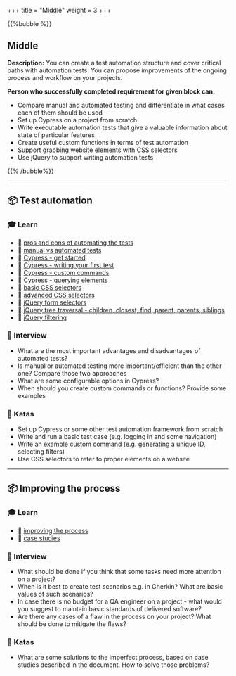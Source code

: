 +++
title = "Middle"
weight = 3
+++

{{%bubble %}}

## Middle

**Description:** You can create a test automation structure and cover critical paths with automation tests. You can propose improvements of the ongoing process and workflow on your projects.

**Person who successfully completed requirement for given block can:** 
- Compare manual and automated testing and differentiate in what cases each of them should be used
- Set up Cypress on a project from scratch
- Write executable automation tests that give a valuable information about state of particular features
- Create useful custom functions in terms of test automation
- Support grabbing website elements with CSS selectors
- Use jQuery to support writing automation tests

{{% /bubble%}}

---

## 📦 Test automation

### 🎓 Learn

- 📗 [pros and cons of automating the tests](https://sumatosoft.com/blog-post/automation-testing-pros-cons)
- 📗 [manual vs automated tests](https://www.qamadness.com/manual-testing-vs-automated-testing/)
- 📗 [Cypress - get started](https://selleo.com/blog/how-to-get-started-with-cypress-a-simple-guide)
- 📗 [Cypress - writing your first test](https://docs.cypress.io/guides/getting-started/writing-your-first-test.html)
- 📗 [Cypress - custom commands](https://docs.cypress.io/api/cypress-api/custom-commands.html)
- 📙 [Cypress - querying elements](https://docs.cypress.io/guides/core-concepts/introduction-to-cypress.html#Querying-Elements)
- 📗 [basic CSS selectors](https://docs.google.com/document/d/1VDdFmbDlmCj7N0mLGpgkX4rFkeNSxrG7DaQziCAt1U8/edit#heading=h.er22qrcb665g)
- 📙 [advanced CSS selectors](https://code.tutsplus.com/tutorials/the-30-css-selectors-you-must-memorize--net-16048)
- 📙 [jQuery form selectors](https://api.jquery.com/category/selectors/form-selectors/)
- 📙 [jQuery tree traversal - children, closest, find, parent, parents, siblings](https://api.jquery.com/category/traversing/tree-traversal/)
- 📙 [jQuery filtering](https://api.jquery.com/category/traversing/filtering/)

### 🎤 Interview

- What are the most important advantages and disadvantages of automated tests?
- Is manual or automated testing more important/efficient than the other one? Compare those two approaches
- What are some configurable options in Cypress?
- When should you create custom commands or functions? Provide some examples

### 📝 Katas

- Set up Cypress or some other test automation framework from scratch
- Write and run a basic test case (e.g. logging in and some navigation)
- Write an example custom command (e.g. generating a unique ID, selecting filters)
- Use CSS selectors to refer to proper elements on a website

---

## 📦 Improving the process

### 🎓 Learn

- 📗 [improving the process](https://selleo.com/blog/how-to-streamline-and-improve-your-process-6-steps-to-follow)
- 📗 [case studies](https://docs.google.com/document/d/10_nopByLN6H41ZCFd4a6HRcHHJxvCeA8dLVy9AdCIgM/edit#heading=h.btku1i1kvyib)

### 🎤 Interview

- What should be done if you think that some tasks need more attention on a project?
- When is it best to create test scenarios e.g. in Gherkin? What are basic values of such scenarios?
- In case there is no budget for a QA engineer on a project - what would you suggest to maintain basic standards of delivered software?
- Are there any cases of a flaw in the process on your project? What should be done to mitigate the flaws?

### 📝 Katas

- What are some solutions to the imperfect process, based on case studies described in the document. How to solve those problems?
